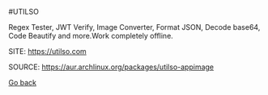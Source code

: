 #UTILSO

 Regex Tester, JWT Verify, Image Converter, Format JSON, Decode base64, 
 Code Beautify and more.Work completely offline.

 SITE: https://utilso.com

 SOURCE: https://aur.archlinux.org/packages/utilso-appimage

 [Go back](https://portable-linux-apps.github.io/apps.html)
